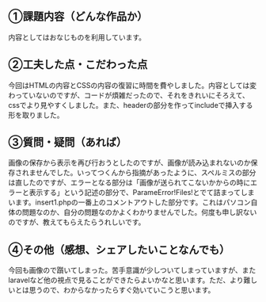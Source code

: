 ## ①課題内容（どんな作品か）
内容としてはおなじものを利用しています。


## ②工夫した点・こだわった点
今回はHTMLの内容とCSSの内容の復習に時間を費やしました。内容としては変わっていないのですが、コードが煩雑だったので、それをきれいにそろえて、cssでより見やすくしました。また、headerの部分を作ってincludeで挿入する形を取りました。


## ③質問・疑問（あれば）
画像の保存から表示を再び行おうとしたのですが、画像が読み込まれないのか保存されませんでした。いってつくんから指摘があったように、スペルミスの部分は直したのですが、エラーとなる部分は「画像が送られてこないかからの時にエラーと表示する」という記述の部分で、ParameError!Files!とでて詰まってしまいます。insert1.phpの一番上のコメントアウトした部分です。これはパソコン自体の問題なのか、自分の問題なのかよくわかりませんでした。何度も申し訳ないのですが、教えてもらえたらうれしいです。


## ④その他（感想、シェアしたいことなんでも）
今回も画像ので躓いてしまった。苦手意識が少しついてしまっていますが、またlaravelなど他の視点で見ることができたらよいかなと思います。ただ、より難しいとは思うので、わからなかったらすぐ効いていこうと思います。
